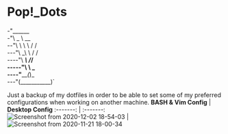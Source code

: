 # Pop!_Dots                                           
-"______                                     
-"\   _ \        __                            
--"\ \ \ \      / /                    
---"\ \_\ \    / /                     
----"\  ___\  /_/                     
-----"\ \    _                               
----"__\_\__(_)_                         
---"(___________)`                                        

Just a backup of my dotfiles in order to be able to set some of my preferred configurations when working on another machine.
 **BASH & Vim Config** | **Desktop Config**
:-------: | :-------:
![Screenshot from 2020-12-02 18-54-03](https://user-images.githubusercontent.com/64110504/100949554-2562b580-34d0-11eb-8c49-a355a4e05520.png) | ![Screenshot from 2020-11-21 18-00-34](https://user-images.githubusercontent.com/64110504/100949592-3ad7df80-34d0-11eb-9ac5-8f034e9e33c5.png)
